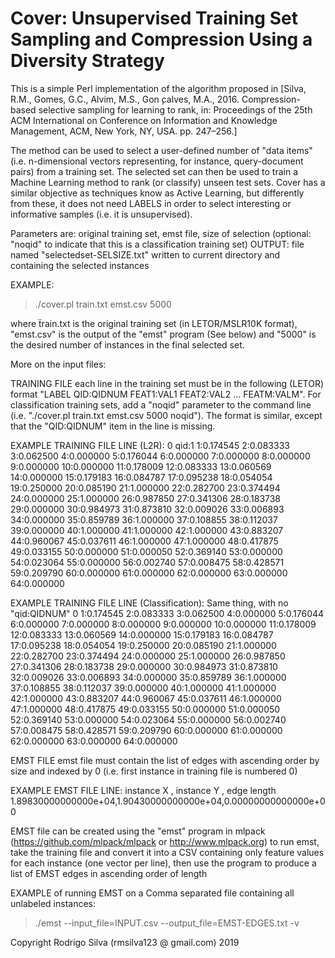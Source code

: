 # Cover: Unsupervised Training Set Sampling and Compression Using a Diversity Strategy
 
This is a simple Perl implementation of the algorithm proposed in [Silva, R.M., Gomes,  G.C.,  Alvim,  M.S.,  Gon ̧calves,  M.A.,  2016.  Compression-based  selective  sampling  for  learning  to rank, in:  Proceedings of the 25th ACM International on Conference on Information and Knowledge Management, ACM, New York, NY, USA. pp. 247–256.]

The method can be used to select a user-defined number of "data items" (i.e. n-dimensional vectors representing, for instance, query-document pairs) from a training set. The selected set can then be used to train a Machine Learning method to rank (or classify) unseen test sets. Cover has a similar objective as techniques know as Active Learning, but differently from these, it does not need LABELS in order to select interesting or informative samples (i.e. it is unsupervised). 

Parameters are: original training set, emst file, size of selection (optional: "noqid" to indicate that this is a classification training set)
OUTPUT: file named "selectedset-SELSIZE.txt" written to current directory and containing the selected instances
 
EXAMPLE:
> ./cover.pl train.txt emst.csv 5000 

where ẗrain.txt is the original training set (in LETOR/MSLR10K format), "emst.csv" is the output of the "emst" program (See below) and "5000" is the desired number of instances in the final selected set.

 
More on the input files:
 
TRAINING FILE
each line in the training set must be in the following (LETOR) format "LABEL QID:QIDNUM FEAT1:VAL1 FEAT2:VAL2 ... FEATM:VALM". For classification training sets, add a "noqid" parameter to the command line (i.e. "./cover.pl train.txt emst.csv 5000 noqid"). The format is similar, except that the "QID:QIDNUM" item in the line is missing.

EXAMPLE TRAINING FILE LINE (L2R):
0 qid:1 1:0.174545 2:0.083333 3:0.062500 4:0.000000 5:0.176044 6:0.000000 7:0.000000 8:0.000000 9:0.000000 10:0.000000 11:0.178009 12:0.083333 13:0.060569 14:0.000000 15:0.179183 16:0.084787 17:0.095238 18:0.054054 19:0.250000 20:0.085190 21:1.000000 22:0.282700 23:0.374494 24:0.000000 25:1.000000 26:0.987850 27:0.341306 28:0.183738 29:0.000000 30:0.984973 31:0.873810 32:0.009026 33:0.006893 34:0.000000 35:0.859789 36:1.000000 37:0.108855 38:0.112037 39:0.000000 40:1.000000 41:1.000000 42:1.000000 43:0.883207 44:0.960067 45:0.037611 46:1.000000 47:1.000000 48:0.417875 49:0.033155 50:0.000000 51:0.000050 52:0.369140 53:0.000000 54:0.023064 55:0.000000 56:0.002740 57:0.008475 58:0.428571 59:0.209790 60:0.000000 61:0.000000 62:0.000000 63:0.000000 64:0.000000

EXAMPLE TRAINING FILE LINE (Classification): Same thing, with no "qid:QIDNUM"
0 1:0.174545 2:0.083333 3:0.062500 4:0.000000 5:0.176044 6:0.000000 7:0.000000 8:0.000000 9:0.000000 10:0.000000 11:0.178009 12:0.083333 13:0.060569 14:0.000000 15:0.179183 16:0.084787 17:0.095238 18:0.054054 19:0.250000 20:0.085190 21:1.000000 22:0.282700 23:0.374494 24:0.000000 25:1.000000 26:0.987850 27:0.341306 28:0.183738 29:0.000000 30:0.984973 31:0.873810 32:0.009026 33:0.006893 34:0.000000 35:0.859789 36:1.000000 37:0.108855 38:0.112037 39:0.000000 40:1.000000 41:1.000000 42:1.000000 43:0.883207 44:0.960067 45:0.037611 46:1.000000 47:1.000000 48:0.417875 49:0.033155 50:0.000000 51:0.000050 52:0.369140 53:0.000000 54:0.023064 55:0.000000 56:0.002740 57:0.008475 58:0.428571 59:0.209790 60:0.000000 61:0.000000 62:0.000000 63:0.000000 64:0.000000

EMST FILE
emst file must contain the list of edges with ascending order by size and indexed by 0 (i.e. first instance in training file is numbered 0)

EXAMPLE EMST FILE LINE:
instance X	     , instance Y	  , edge length
1.89830000000000e+04,1.90430000000000e+04,0.00000000000000e+00

EMST file can be created using the "emst" program in mlpack (https://github.com/mlpack/mlpack or http://www.mlpack.org)
to run emst, take the training file and convert it into a CSV containing only feature values for each instance (one vector per line), then use the program to produce a list of EMST edges  in ascending order of length

EXAMPLE of running EMST on a Comma separated file containing all unlabeled instances:
> ./emst --input_file=INPUT.csv --output_file=EMST-EDGES.txt -v

Copyright Rodrigo Silva (rmsilva123 @ gmail.com) 2019

